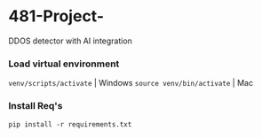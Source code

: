 # 481-Project-
DDOS detector with AI integration 

### Load virtual environment 
`venv/scripts/activate` | Windows
`source venv/bin/activate` | Mac

### Install Req's
`pip install -r requirements.txt`
